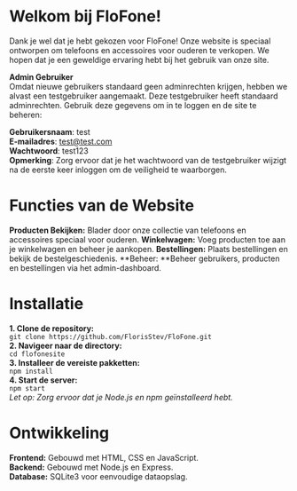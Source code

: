 # **Welkom bij FloFone!**
Dank je wel dat je hebt gekozen voor FloFone! Onze website is speciaal ontworpen om telefoons en accessoires voor ouderen te verkopen. We hopen dat je een geweldige ervaring hebt bij het gebruik van onze site.

**Admin Gebruiker**  
Omdat nieuwe gebruikers standaard geen adminrechten krijgen, hebben we alvast een testgebruiker aangemaakt. Deze testgebruiker heeft standaard adminrechten. Gebruik deze gegevens om in te loggen en de site te beheren:

**Gebruikersnaam**: test  
**E-mailadres**: test@test.com  
**Wachtwoord**: test123  
**Opmerking**: Zorg ervoor dat je het wachtwoord van de testgebruiker wijzigt na de eerste keer inloggen om de veiligheid te waarborgen.

# **Functies van de Website**
**Producten Bekijken:** Blader door onze collectie van telefoons en accessoires speciaal voor ouderen.
**Winkelwagen:** Voeg producten toe aan je winkelwagen en beheer je aankopen.
**Bestellingen:** Plaats bestellingen en bekijk de bestelgeschiedenis.
**Beheer: **Beheer gebruikers, producten en bestellingen via het admin-dashboard.

# **Installatie**
**1. Clone de repository:**  
```git clone https://github.com/FlorisStev/FloFone.git```  
**2. Navigeer naar de directory:**  
```cd flofonesite```  
**3. Installeer de vereiste pakketten:**   
```npm install```  
**4. Start de server:**   
```npm start```  
*Let op: Zorg ervoor dat je Node.js en npm geïnstalleerd hebt.*  

# **Ontwikkeling**
**Frontend:** Gebouwd met HTML, CSS en JavaScript.  
**Backend:** Gebouwd met Node.js en Express.  
**Database:** SQLite3 voor eenvoudige dataopslag.  
